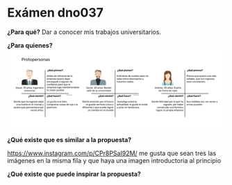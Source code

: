 # Exámen dno037
**¿Para qué?**
Dar a conocer mis trabajos universitarios.

**¿Para quienes?**
![Pp](readme/pp2.png)

**¿Qué existe que es similar a la propuesta?**

https://www.instagram.com/p/CPr8PSaI92M/ me gusta que sean tres las imágenes en la misma fila y que haya una imagen introductoria al principio

**¿Qué existe que puede inspirar la propuesta?**

